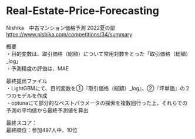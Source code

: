 # Real-Estate-Price-Forecasting
  Nishika　中古マンション価格予測 2022夏の部  
  https://www.nishika.com/competitions/34/summary
  
概要  
・目的変数は、取引価格（総額）について常用対数をとった「取引価格（総額）_log」  
・予測精度の評価は、MAE  

最終提出ファイル  
・LightGBMにて、目的変数を①『取引価格（総額）_log』、②『坪単価』の２つのモデルを作成  
・optunaにて部分的なベストパラメータの探索を複数回行った上、それらでの予測の平均値から最終予測値を算出  

最終スコア：  
最終順位：参加497人中、10位  
